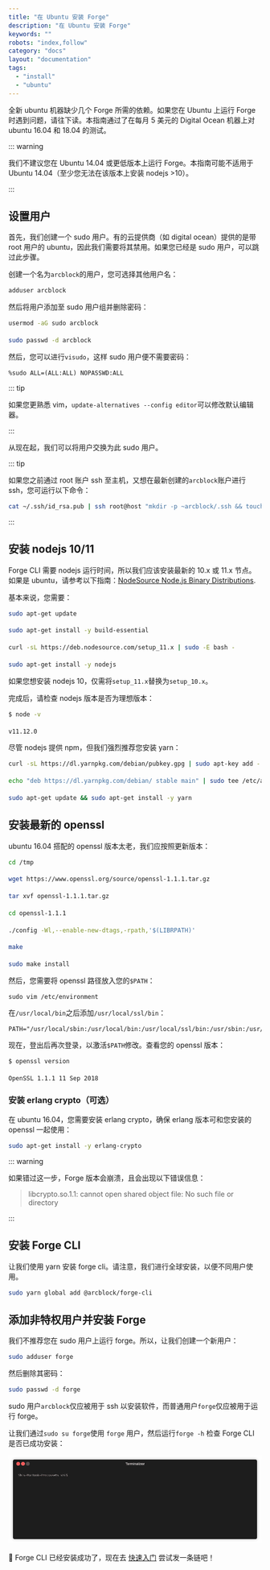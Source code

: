 ```yaml
---
title: "在 Ubuntu 安装 Forge"
description: "在 Ubuntu 安装 Forge"
keywords: ""
robots: "index,follow"
category: "docs"
layout: "documentation"
tags:
  - "install"
  - "ubuntu"
---
```


全新 ubuntu 机器缺少几个 Forge 所需的依赖。如果您在 Ubuntu 上运行 Forge 时遇到问题，请往下读。本指南通过了在每月 5 美元的 Digital Ocean 机器上对 ubuntu 16.04 和 18.04 的测试。

::: warning

我们不建议您在 Ubuntu 14.04 或更低版本上运行 Forge。本指南可能不适用于 Ubuntu 14.04（至少您无法在该版本上安装 nodejs >10）。

:::

## 设置用户

首先，我们创建一个 sudo 用户。有的云提供商（如 digital ocean）提供的是带 root 用户的 ubuntu，因此我们需要将其禁用。如果您已经是 sudo 用户，可以跳过此步骤。

创建一个名为`arcblock`的用户，您可选择其他用户名：

```bash
adduser arcblock
```

然后将用户添加至 sudo 用户组并删除密码：

```bash
usermod -aG sudo arcblock

sudo passwd -d arcblock
```

然后，您可以进行`visudo`，这样 sudo 用户便不需要密码：

```
%sudo ALL=(ALL:ALL) NOPASSWD:ALL
```

::: tip

如果您更熟悉 vim，`update-alternatives --config editor`可以修改默认编辑器。

:::

从现在起，我们可以将用户交换为此 sudo 用户。

::: tip

如果您之前通过 root 账户 ssh 至主机，又想在最新创建的`arcblock`账户进行 ssh，您可运行以下命令：

```bash
cat ~/.ssh/id_rsa.pub | ssh root@host "mkdir -p ~arcblock/.ssh && touch ~arcblock/.ssh/authorized_keys && chown -R arcblock ~arcblock/.ssh && chmod -R go= ~arcblock/.ssh && cat >> ~/.ssh/authorized_keys"
```

:::

## 安装 nodejs 10/11

Forge CLI 需要 nodejs 运行时间，所以我们应该安装最新的 10.x 或 11.x 节点。如果是 ubuntu，请参考以下指南：[NodeSource Node.js Binary Distributions](https://github.com/nodesource/distributions/blob/master/README.md).

基本来说，您需要：

```bash
sudo apt-get update

sudo apt-get install -y build-essential

curl -sL https://deb.nodesource.com/setup_11.x | sudo -E bash -

sudo apt-get install -y nodejs
```

如果您想安装 nodejs 10，仅需将`setup_11.x`替换为`setup_10.x`。

完成后，请检查 nodejs 版本是否为理想版本：

```bash
$ node -v

v11.12.0
```

尽管 nodejs 提供 npm，但我们强烈推荐您安装 yarn：

```bash
curl -sL https://dl.yarnpkg.com/debian/pubkey.gpg | sudo apt-key add -

echo "deb https://dl.yarnpkg.com/debian/ stable main" | sudo tee /etc/apt/sources.list.d/yarn.list

sudo apt-get update && sudo apt-get install -y yarn
```

## 安装最新的 openssl

ubuntu 16.04 搭配的 openssl 版本太老，我们应按照更新版本：

```bash
cd /tmp

wget https://www.openssl.org/source/openssl-1.1.1.tar.gz

tar xvf openssl-1.1.1.tar.gz

cd openssl-1.1.1

./config -Wl,--enable-new-dtags,-rpath,'$(LIBRPATH)'

make

sudo make install
```

然后，您需要将 openssl 路径放入您的`$PATH`：

```
sudo vim /etc/environment
```

在`/usr/local/bin`之后添加`/usr/local/ssl/bin`：

```
PATH="/usr/local/sbin:/usr/local/bin:/usr/local/ssl/bin:/usr/sbin:/usr/bin:/sbin:/bin:/usr/games:/usr/local/games"
```

现在，登出后再次登录，以激活`$PATH`修改。查看您的 openssl 版本：

```bash
$ openssl version

OpenSSL 1.1.1 11 Sep 2018
```

### 安装 erlang crypto（可选）

在 ubuntu 16.04，您需要安装 erlang crypto，确保 erlang 版本可和您安装的 openssl 一起使用：

```bash
sudo apt-get install -y erlang-crypto
```

::: warning

如果错过这一步，Forge 版本会崩溃，且会出现以下错误信息：

> libcrypto.so.1.1: cannot open shared object file: No such file or directory

:::

## 安装 Forge CLI

让我们使用 yarn 安装 forge cli。请注意，我们进行全球安装，以便不同用户使用。

```bash
sudo yarn global add @arcblock/forge-cli
```

## 添加非特权用户并安装 Forge

我们不推荐您在 sudo 用户上运行 forge。所以，让我们创建一个新用户：

```bash
sudo adduser forge
```

然后删除其密码：

```bash
sudo passwd -d forge
```

sudo 用户`arcblock`仅应被用于 ssh 以安装软件，而普通用户`forge`仅应被用于运行 forge。

让我们通过`sudo su forge`使用 `forge` 用户，然后运行`forge -h` 检查 Forge CLI 是否已成功安装：

![](../assets/cli-check.gif)

🎉 Forge CLI 已经安装成功了，现在去 [快速入门](../../../intro/quickstart) 尝试发一条链吧！
